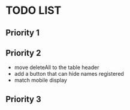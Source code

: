 # TODO LIST

## Priority 1

## Priority 2

* move deleteAll to the table header
* add a button that can hide names registered
* match mobile display

## Priority 3
